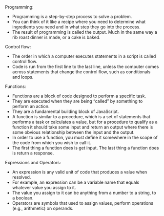 Programming:
-	Programming is a step-by-step process to solve a problem.
-	You can think of it like a recipe where you need to determine what ingredients you need and in what step they go into the process.
-	The result of programming is called the output. Much in the same way a rib roast dinner is made, or a cake is baked.

Control flow:
-	The order in which a computer executes statements in a script is called control flow.
-	Code is run from the first line to the last line, unless the computer comes across statements that change the control flow, such as conditionals and loops.
 
Functions:
-	Functions are a block of code designed to perform a specific task.
-	They are executed when they are being “called” by something to perform an action.
-	They are a fundamental building block of JavaScript.
-	A function is similar to a procedure, which is a set of statements that performs a task or calculates a value, but for a procedure to qualify as a function it should take some input and return an output where there is some obvious relationship between the input and the output.
-	In order to use a function, you must define it somewhere in the scope of the code from which you wish to call it.
-	The first thing a function does is get input. The last thing a function does is return a response.

Expressions and Operators:
-	An expression is any valid unit of code that produces a value when resolved.
-	For example, an expression can be a variable name that equals whatever value you assign to it. 
-	The value you assign to it can be anything from a number to a string, to a boolean.
-	Operators are symbols that used to assign values, perform operations (e.g., arithmetic) on operands. 
